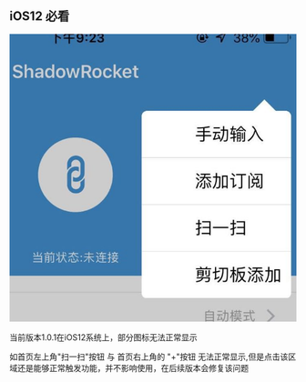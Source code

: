## iOS12 必看


 ![image](https://raw.githubusercontent.com/luosuohu/product/master/pic1.jpg)

当前版本1.0.1在iOS12系统上，部分图标无法正常显示

如首页左上角"扫一扫"按钮 与 首页右上角的 \"+\"按钮 无法正常显示,但是点击该区域还是能够正常触发功能，并不影响使用，在后续版本会修复该问题

